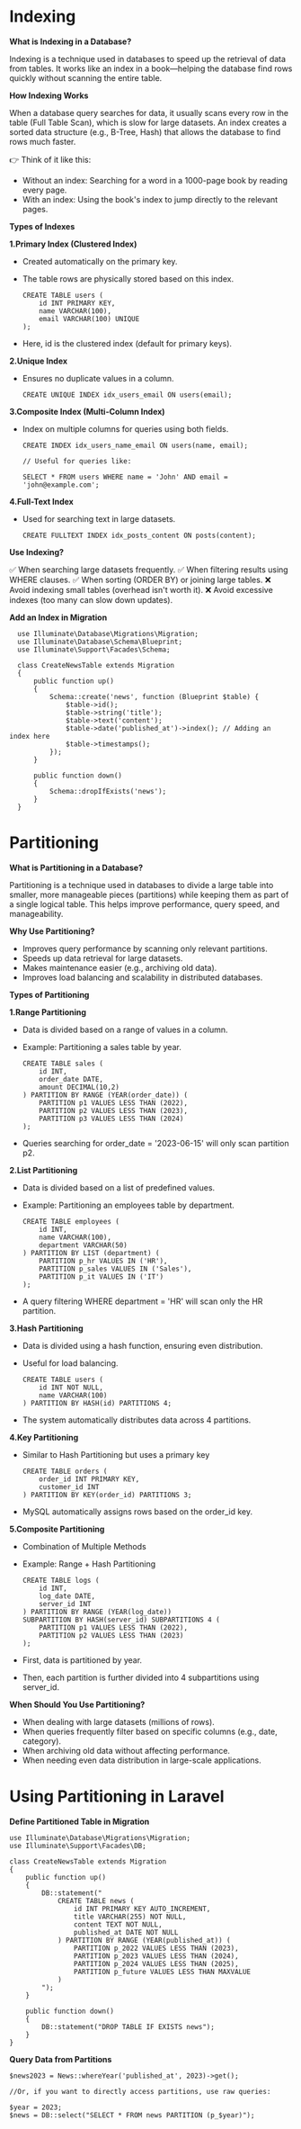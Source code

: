 # Indexing 

**What is Indexing in a Database?**

Indexing is a technique used in databases to speed up the retrieval of data from tables. It works like an index in a book—helping the database find rows quickly without scanning the entire table.

**How Indexing Works**

When a database query searches for data, it usually scans every row in the table (Full Table Scan), which is slow for large datasets.
An index creates a sorted data structure (e.g., B-Tree, Hash) that allows the database to find rows much faster.

👉 Think of it like this:

+ Without an index: Searching for a word in a 1000-page book by reading every page.
+ With an index: Using the book's index to jump directly to the relevant pages.

**Types of Indexes**

**1.Primary Index (Clustered Index)**

+ Created automatically on the primary key.
+ The table rows are physically stored based on this index.

      CREATE TABLE users (
          id INT PRIMARY KEY,
          name VARCHAR(100),
          email VARCHAR(100) UNIQUE
      );
+ Here, id is the clustered index (default for primary keys).

**2.Unique Index**

+ Ensures no duplicate values in a column.

      CREATE UNIQUE INDEX idx_users_email ON users(email);

**3.Composite Index (Multi-Column Index)**

+ Index on multiple columns for queries using both fields.


      CREATE INDEX idx_users_name_email ON users(name, email);
      
      // Useful for queries like:
      
      SELECT * FROM users WHERE name = 'John' AND email = 'john@example.com';

**4.Full-Text Index**

+ Used for searching text in large datasets.

      CREATE FULLTEXT INDEX idx_posts_content ON posts(content);


**Use Indexing?**

✅ When searching large datasets frequently.
✅ When filtering results using WHERE clauses.
✅ When sorting (ORDER BY) or joining large tables.
❌ Avoid indexing small tables (overhead isn't worth it).
❌ Avoid excessive indexes (too many can slow down updates).

**Add an Index in Migration**

      use Illuminate\Database\Migrations\Migration;
      use Illuminate\Database\Schema\Blueprint;
      use Illuminate\Support\Facades\Schema;
      
      class CreateNewsTable extends Migration
      {
          public function up()
          {
              Schema::create('news', function (Blueprint $table) {
                  $table->id();
                  $table->string('title');
                  $table->text('content');
                  $table->date('published_at')->index(); // Adding an index here
                  $table->timestamps();
              });
          }
      
          public function down()
          {
              Schema::dropIfExists('news');
          }
      }


# Partitioning

**What is Partitioning in a Database?**

Partitioning is a technique used in databases to divide a large table into smaller, more manageable pieces (partitions) while keeping them as part of a single logical table. This helps improve performance, query speed, and manageability.

**Why Use Partitioning?**

+ Improves query performance by scanning only relevant partitions.
+ Speeds up data retrieval for large datasets.
+ Makes maintenance easier (e.g., archiving old data).
+ Improves load balancing and scalability in distributed databases.

**Types of Partitioning**


**1.Range Partitioning**

+ Data is divided based on a range of values in a column.
+ Example: Partitioning a sales table by year.

      CREATE TABLE sales (
          id INT,
          order_date DATE,
          amount DECIMAL(10,2)
      ) PARTITION BY RANGE (YEAR(order_date)) (
          PARTITION p1 VALUES LESS THAN (2022),
          PARTITION p2 VALUES LESS THAN (2023),
          PARTITION p3 VALUES LESS THAN (2024)
      );

+ Queries searching for order_date = '2023-06-15' will only scan partition p2.

**2.List Partitioning**

+ Data is divided based on a list of predefined values.
+ Example: Partitioning an employees table by department.

      CREATE TABLE employees (
          id INT,
          name VARCHAR(100),
          department VARCHAR(50)
      ) PARTITION BY LIST (department) (
          PARTITION p_hr VALUES IN ('HR'),
          PARTITION p_sales VALUES IN ('Sales'),
          PARTITION p_it VALUES IN ('IT')
      );

+ A query filtering WHERE department = 'HR' will scan only the HR partition.

**3.Hash Partitioning**

+ Data is divided using a hash function, ensuring even distribution.
+ Useful for load balancing.

      CREATE TABLE users (
          id INT NOT NULL,
          name VARCHAR(100)
      ) PARTITION BY HASH(id) PARTITIONS 4;
  
+ The system automatically distributes data across 4 partitions.
  

**4.Key Partitioning**

+ Similar to Hash Partitioning but uses a primary key

      CREATE TABLE orders (
          order_id INT PRIMARY KEY,
          customer_id INT
      ) PARTITION BY KEY(order_id) PARTITIONS 3;

+ MySQL automatically assigns rows based on the order_id key.
  

**5.Composite Partitioning**

+ Combination of Multiple Methods
+ Example: Range + Hash Partitioning

      CREATE TABLE logs (
          id INT,
          log_date DATE,
          server_id INT
      ) PARTITION BY RANGE (YEAR(log_date))
      SUBPARTITION BY HASH(server_id) SUBPARTITIONS 4 (
          PARTITION p1 VALUES LESS THAN (2022),
          PARTITION p2 VALUES LESS THAN (2023)
      );

+ First, data is partitioned by year.
+ Then, each partition is further divided into 4 subpartitions using server_id.

**When Should You Use Partitioning?**

+ When dealing with large datasets (millions of rows).
+ When queries frequently filter based on specific columns (e.g., date, category).
+ When archiving old data without affecting performance.
+ When needing even data distribution in large-scale applications.

# Using Partitioning in Laravel 

**Define Partitioned Table in Migration**

    use Illuminate\Database\Migrations\Migration;
    use Illuminate\Support\Facades\DB;
    
    class CreateNewsTable extends Migration
    {
        public function up()
        {
            DB::statement("
                CREATE TABLE news (
                    id INT PRIMARY KEY AUTO_INCREMENT,
                    title VARCHAR(255) NOT NULL,
                    content TEXT NOT NULL,
                    published_at DATE NOT NULL
                ) PARTITION BY RANGE (YEAR(published_at)) (
                    PARTITION p_2022 VALUES LESS THAN (2023),
                    PARTITION p_2023 VALUES LESS THAN (2024),
                    PARTITION p_2024 VALUES LESS THAN (2025),
                    PARTITION p_future VALUES LESS THAN MAXVALUE
                )
            ");
        }
    
        public function down()
        {
            DB::statement("DROP TABLE IF EXISTS news");
        }
    }


**Query Data from Partitions**

    $news2023 = News::whereYear('published_at', 2023)->get();
    
    //Or, if you want to directly access partitions, use raw queries:
    
    $year = 2023;
    $news = DB::select("SELECT * FROM news PARTITION (p_$year)");





